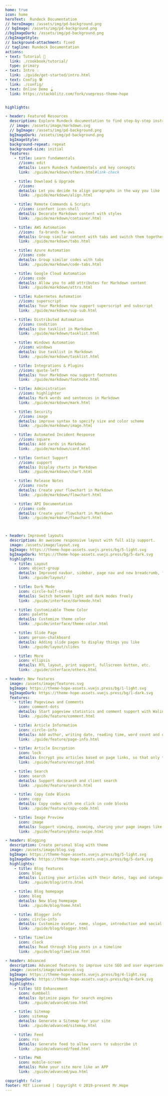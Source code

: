 ```yaml
---
home: true
icon: home
heroText:  Rundeck Documentation
// heroImage: /assets/img/pd-background.png
// bgImage: /assets/img/pd-background.png
//bgImageDark: /assets/img/pd-background.png
//bgImageStyle:
// background-attachment: fixed
// tagline: Rundeck Documentation
actions:
- text: Tutorial 🧭
  link: ./cookbook/tutorial/
  type: primary
- text: Intro 💡
  link: ./guide/get-started/intro.html
- text: Config 🛠
  link: ./config/
- text: Online Demo 🪀
  link: https://stackblitz.com/fork/vuepress-theme-hope


highlights:

- header: Featured Resources  
  description: Explore Rundeck documentation to find step-by-step instructions, code samples, and reference information.
  // image: /assets/image/markdown.svg
  // bgImage: /assets/img/pd-background.png
  bgImageDark: /assets/img/pd-background.png
  bgImageStyle:
  background-repeat: repeat
  background-size: initial
  features:
    - title: Learn fundamentals
      //icon: edit
      details: Learn Rundeck fundamentals and key concepts
      link: ./guide/markdown/others.html#link-check

    - title: Download & Upgrade
      //icon:
      details: Let you decide to align paragraphs in the way you like
      link: ./guide/markdown/align.html

    - title: Remote Commands & Scripts
      //icon: iconfont icon-shell
      details: Decorate Markdown content with styles
      link: ./guide/markdown/container.html

    - title: AWS Automation
      //icon:  fa-brands fa-aws
      details: Group similar content with tabs and switch them together
      link: ./guide/markdown/tabs.html

    - title: Azure Automation
      //icon: code
      details: Group similar codes with tabs
      link: ./guide/markdown/code-tabs.html

    - title: Google Cloud Automation
      //icon: code
      details: Allow you to add attributes for Markdown content
      link: ./guide/markdown/attrs.html

    - title: Kubernetes Automation
      //icon: superscript
      details: Your Markdown now support superscript and subscript
      link: ./guide/markdown/sup-sub.html

    - title: Distributed Automation
      //icon: condition
      details: Use tasklist in Markdown
      link: ./guide/markdown/tasklist.html

    - title: Windows Automation
      //icon: windows
      details: Use tasklist in Markdown
      link: ./guide/markdown/tasklist.html

    - title: Integrations & Plugins
      //icon: quote-left
      details: Your Markdown now support footnotes
      link: ./guide/markdown/footnote.html

    - title: Administration
      //icon: highlighter
      details: Mark words and sentences in Markdown
      link: ./guide/markdown/mark.html

    - title: Security
      //icon: image
      details: improve syntax to specify size and color scheme
      link: ./guide/markdown/image.html

    - title: Automated Incident Response
      //icon: square
      details: Add cards in Markdown
      link: ./guide/markdown/card.html

    - title: Contact Support
      //icon: support
      details: Display charts in Markdown
      link: ./guide/markdown/chart.html

    - title: Release Notes
      //icon: route
      details: Create your flowchart in Markdown
      link: ./guide/markdown/flowchart.html

    - title: API Documentation
      //icon: code
      details: Create your flowchart in Markdown
      link: ./guide/markdown/flowchart.html



- header: Improved layouts
  description: An awesome responsive layout with full a11y support.
  image: /assets/image/layout.svg
  bgImage: https://theme-hope-assets.vuejs.press/bg/5-light.svg
  bgImageDark: https://theme-hope-assets.vuejs.press/bg/5-dark.svg
  highlights:
    - title: Layout
      icon: object-group
      details: Improved navbar, sidebar, page nav and new breadcrumb, footer and toc. We also bring you a brand new homepage.
      link: ./guide/layout/

    - title: Dark Mode
      icon: circle-half-stroke
      details: Switch between light and dark modes freely
      link: ./guide/interface/darkmode.html

    - title: Customizable Theme Color
      icon: palette
      details: Customize theme color
      link: ./guide/interface/theme-color.html

    - title: Slide Page
      icon: person-chalkboard
      details: Adding slide pages to display things you like
      link: ./guide/layout/slides

    - title: More
      icon: ellipsis
      details: RTL layout, print support, fullscreen button, etc.
      link: ./guide/interface/others.html

- header: New features
  image: /assets/image/features.svg
  bgImage: https://theme-hope-assets.vuejs.press/bg/1-light.svg
  bgImageDark: https://theme-hope-assets.vuejs.press/bg/1-dark.svg
  features:
    - title: Pageviews and Comments
      icon: comment-dots
      details: Start pageview statistics and comment support with Waline
      link: ./guide/feature/comment.html

    - title: Article Information
      icon: circle-info
      details: Add author, writing date, reading time, word count and other information to your article
      link: ./guide/feature/page-info.html

    - title: Article Encryption
      icon: lock
      details: Encrypt you articles based on page links, so that only the one you want could see them
      link: ./guide/feature/encrypt.html

    - title: Search
      icon: search
      details: Support docsearch and client search
      link: ./guide/feature/search.html

    - title: Copy Code Blocks
      icon: copy
      details: Copy codes with one click in code blocks
      link: ./guide/feature/copy-code.html

    - title: Image Preview
      icon: image
      details: Support viewing, zooming, sharing your page images like a gallery
      link: ./guide/feature/photo-swipe.html

- header: Blogging
  description: Create personal blog with theme
  image: /assets/image/blog.svg
  bgImage: https://theme-hope-assets.vuejs.press/bg/5-light.svg
  bgImageDark: https://theme-hope-assets.vuejs.press/bg/5-dark.svg
  highlights:
    - title: Blog features
      icon: blog
      details: Listing your articles with their dates, tags and categories
      link: ./guide/blog/intro.html

    - title: Blog homepage
      icon: blog
      details: New blog homepage
      link: ./guide/blog/home.html

    - title: Blogger info
      icon: circle-info
      details: Customize avatar, name, slogan, introduction and social links
      link: ./guide/blog/blogger.html

    - title: Timeline
      icon: clock
      details: Read through blog posts in a timeline
      link: ./guide/blog/timeline.html

- header: Advanced
  description: Advanced features to improve site SEO and user experience
  image: /assets/image/advanced.svg
  bgImage: https://theme-hope-assets.vuejs.press/bg/4-light.svg
  bgImageDark: https://theme-hope-assets.vuejs.press/bg/4-dark.svg
  highlights:
    - title: SEO Enhancement
      icon: dumbbell
      details: Optimize pages for search engines
      link: ./guide/advanced/seo.html

    - title: Sitemap
      icon: sitemap
      details: Generate a Sitemap for your site
      link: ./guide/advanced/sitemap.html

    - title: Feed
      icon: rss
      details: Generate feed to allow users to subscribe it
      link: ./guide/advanced/feed.html

    - title: PWA
      icon: mobile-screen
      details: Make your site more like an APP
      link: ./guide/advanced/pwa.html

copyright: false
footer: MIT Licensed | Copyright © 2019-present Mr.Hope
---
```


<style>
.main-title {
  margin: 0.5rem 0;

  background: linear-gradient(
    120deg,
    var(--theme-color-light),
    var(--theme-color) 30%,
    color.adjust(hope-config.$theme-color, $hue: 60deg) 100%
  );
  -webkit-background-clip: text;
  background-clip: text;

  font-weight: bold;
  font-size: 3.6rem;
  font-family: var(--font-family);
  line-height: 1.5;


  @media (max-width: hope-config.$tablet) {
    margin: 0;
  }

  @media (max-width: hope-config.$pad) {
    font-size: 2.5rem;
    text-align: center;
  }

  @media (max-width: hope-config.$tablet) {
    font-size: 2.25rem;
    text-align: center;
  }

  @media (max-width: hope-config.$mobile) {
    margin: 0 auto;
    font-size: 2rem;
  }
}
</style>

[comment]: <> (---)

[comment]: <> (sidebar: false)

[comment]: <> (title: Rundeck Documentation)

[comment]: <> (---)

[comment]: <> (<br>)

[comment]: <> (## Rundeck {{ $rundeckVersion}} Documentation    )

[comment]: <> (Here at [docs.rundeck.com]&#40;https://docs.rundeck.com/docs&#41;, you'll find a comprehensive resource for all things Rundeck. Whether you're new to Rundeck or an experienced user, this documentation site is designed to help you harness the power of Rundeck's automation and orchestration capabilities.)

[comment]: <> (Rundeck is an open-source platform that simplifies and automates operations tasks, enabling teams to efficiently manage their infrastructure and workflows. With its intuitive interface and powerful features, Rundeck empowers both developers and operations teams to collaborate and automate complex processes.)

[comment]: <> (- **Automate Complex Workflows**: Design and execute sophisticated workflows, chaining together tasks, commands, and scripts, enabling end-to-end automation of your operational processes.)

[comment]: <> (- **Manage and Schedule Jobs**: Easily schedule and manage jobs across your infrastructure, allowing you to streamline and automate routine tasks efficiently.)

[comment]: <> (- **Control Access and Security**: Implement fine-grained access controls and security policies to ensure that only authorized users can perform specific actions within Rundeck.)

[comment]: <> (- **Monitor and Track Executions**: Gain visibility into job executions, monitor their progress, and capture detailed logs and reports for auditing and troubleshooting purposes.)

[comment]: <> (This documentation site serves as a central hub for all your Rundeck-related needs. It offers a wealth of information, including detailed guides, tutorials, reference materials, and best practices to help you get the most out of Rundeck. Whether you're looking for installation instructions, troubleshooting tips, or advanced usage scenarios, you'll find it all here.)

[comment]: <> (### Key Features of the Rundeck Documentation Site:)

[comment]: <> (1. **[Getting Started Guides]&#40;/learning/index.md&#41;**: If you're new to Rundeck, our getting started guides will walk you through the installation process, configuration, and provide a foundation for understanding the core concepts.<br><br>)

[comment]: <> (2. **[Tutorials]&#40;/learning/howto/overview.md&#41;**: Step-by-step tutorials cover a wide range of use cases, demonstrating how to automate routine tasks, create workflows, integrate with other tools, and more.<br><br>)

[comment]: <> (3. **[API Documentation]&#40;/api/rundeck-api.md&#41;**: Explore the Rundeck API documentation to learn how to interact with Rundeck programmatically and integrate it into your existing infrastructure and tooling.<br><br>)

[comment]: <> (4. **[Release Notes]&#40;/history/&#41;**: Stay up to date with the latest features, enhancements, and bug fixes in each Rundeck release. [Sign up for Release Notes]&#40;https://www.rundeck.com/release-notes-signup&#41;<br><br>)

[comment]: <> (If you're looking for documentation of older versions of Rundeck, you can access them at the [Old Versions]&#40;/manual/old-docs.md&#41; section.)

[comment]: <> (## Process Automation)

[comment]: <> (Process Automation, the commercial offering, provides additional features to further enhance your automation capabilities:)

[comment]: <> (### Enterprise Support)

[comment]: <> (With Process Automation, you gain access to enterprise-grade support, ensuring that you have the assistance you need to run Rundeck in production environments. Benefit from timely assistance, troubleshooting, and guidance from the Rundeck team.)

[comment]: <> (### Clustering)

[comment]: <> (Process Automation allows you to create a high-availability cluster of Rundeck instances, enabling load balancing and fault tolerance. This ensures that your automation workflows are always available and can handle high volumes of jobs and executions.)

[comment]: <> (### Extensive Integration Plugins)

[comment]: <> (Process Automation provides a wide range of integration plugins, allowing you to connect Rundeck with other tools and systems in your infrastructure ecosystem. Seamlessly integrate with popular tools such as Jenkins, Ansible, Git, Slack, and many more, enabling end-to-end automation across your environment.)

[comment]: <> (### Advanced Scheduling Options)

[comment]: <> (Process Automation offers advanced scheduling capabilities, giving you fine-grained control over when and how your jobs and workflows are executed. Schedule jobs based on specific dates, times, intervals, or even trigger them in response to external events or conditions.)

[comment]: <> (### And More)

[comment]: <> (We strive to keep the documentation up to date, providing accurate and relevant information to support your Rundeck journey. If you have any questions or suggestions, please don't hesitate to reach out to us. Your feedback is invaluable in helping us improve the documentation and ensure a seamless experience for all users.)

[comment]: <> (Thank you for choosing Rundeck, and we hope you find the documentation site a valuable resource in your automation and orchestration endeavors!)